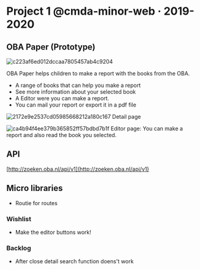 # Project 1 @cmda-minor-web · 2019-2020

## OBA Paper (Prototype)

![c223af6ed012dccaa7805457ab4c9204](https://user-images.githubusercontent.com/43183768/75981579-17521b00-5ee5-11ea-86bc-433bcd2ab16c.jpg)

OBA Paper helps children to make a report with the books from the OBA.

* A range of books that can help you make a report
* See more information about your selected book
* A Editor were you can make a report.
* You can mail your report or export it in a pdf file

![2172e9e2537cd05985668212a180c167](https://user-images.githubusercontent.com/43183768/75982285-8d0ab680-5ee6-11ea-94bd-4f06d40da4e0.jpg)
Detail page 

![ca4b94f4ee379b365852ff57bdbd7b1f](https://user-images.githubusercontent.com/43183768/75982276-88de9900-5ee6-11ea-9f07-3aae66a19c01.jpg)
Editor page: You can make a report and also read the book you selected. 

## API
 [http://zoeken.oba.nl/api/v1](http://zoeken.oba.nl/api/v1)

## Micro libraries 
* Routie for routes

### Wishlist
* Make the editor buttons work! 


### Backlog
* After close detail search function doens't work



